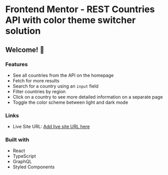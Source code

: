 # Frontend Mentor - REST Countries API with color theme switcher solution

## Welcome! 👋

### Features

- See all countries from the API on the homepage
- Fetch for more results
- Search for a country using an `input` field
- Filter countries by region
- Click on a country to see more detailed information on a separate page
- Toggle the color scheme between light and dark mode

### Links

- Live Site URL: [Add live site URL here](https://your-live-site-url.com)

### Built with

- React
- TypeScript
- GraphQL
- Styled Components
